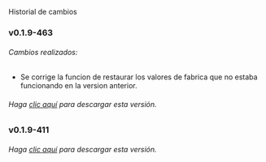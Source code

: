  Historial de cambios
### v0.1.9-463
###### Cambios realizados:
* Se corrige la funcion de restaurar los valores de fabrica que no estaba funcionando en la version anterior. 

###### Haga [clic aquí](https://github.com/surixArg/doorbell/tree/main/v0.1.9-463) para descargar esta versión.

### v0.1.9-411


###### Haga [clic aquí](https://github.com/surixArg/doorbell/tree/main/v0.1.9-411) para descargar esta versión.


